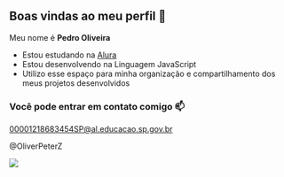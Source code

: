 ## Boas vindas ao meu perfil 🤙

Meu nome é **Pedro Oliveira**

- Estou estudando na [Alura](https://www.alura.com.br)
- Estou desenvolvendo na Linguagem JavaScript
- Utilizo esse espaço para minha organização e compartilhamento dos meus projetos desenvolvidos

 ### Você pode entrar em contato comigo 📫
 00001218683454SP@al.educacao.sp.gov.br
 
 @OliverPeterZ

![](https://media1.tenor.com/m/I834aoNWy4IAAAAC/b99gif-jake-peralta.gif) 
